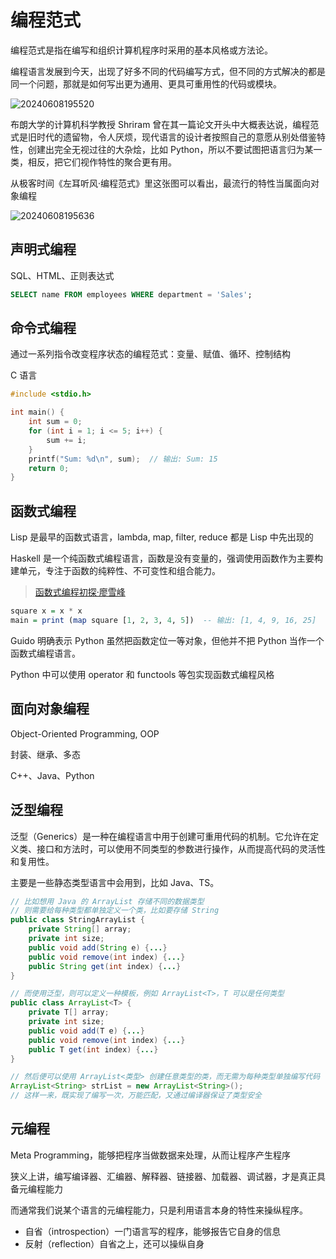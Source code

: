 # 编程范式

编程范式是指在编写和组织计算机程序时采用的基本风格或方法论。

编程语言发展到今天，出现了好多不同的代码编写方式，但不同的方式解决的都是同一个问题，那就是如何写出更为通用、更具可重用性的代码或模块。

![20240608195520](https://image.zuoright.com/20240608195520.png)

布朗大学的计算机科学教授 Shriram 曾在其一篇论文开头中大概表达说，编程范式是旧时代的遗留物，令人厌烦，现代语言的设计者按照自己的意愿从别处借鉴特性，创建出完全无视过往的大杂烩，比如 Python，所以不要试图把语言归为某一类，相反，把它们视作特性的聚合更有用。

从极客时间《左耳听风·编程范式》里这张图可以看出，最流行的特性当属面向对象编程

![20240608195636](https://image.zuoright.com/20240608195636.png)

## 声明式编程

SQL、HTML、正则表达式

```sql
SELECT name FROM employees WHERE department = 'Sales';
```

## 命令式编程

通过一系列指令改变程序状态的编程范式：变量、赋值、循环、控制结构

C 语言

```c
#include <stdio.h>

int main() {
    int sum = 0;
    for (int i = 1; i <= 5; i++) {
        sum += i;
    }
    printf("Sum: %d\n", sum);  // 输出: Sum: 15
    return 0;
}
```

## 函数式编程

Lisp 是最早的函数式语言，lambda, map, filter, reduce 都是 Lisp 中先出现的

Haskell 是一个纯函数式编程语言，函数是没有变量的，强调使用函数作为主要构建单元，专注于函数的纯粹性、不可变性和组合能力。

> [函数式编程初探·廖雪峰](http://www.ruanyifeng.com/blog/2012/04/functional_programming.html)


```haskell
square x = x * x
main = print (map square [1, 2, 3, 4, 5])  -- 输出: [1, 4, 9, 16, 25]
```

Guido 明确表示 Python 虽然把函数定位一等对象，但他并不把 Python 当作一个函数式编程语言。

Python 中可以使用 operator 和 functools 等包实现函数式编程风格

## 面向对象编程

Object-Oriented Programming, OOP

封装、继承、多态

C++、Java、Python

## 泛型编程

泛型（Generics）是一种在编程语言中用于创建可重用代码的机制。它允许在定义类、接口和方法时，可以使用不同类型的参数进行操作，从而提高代码的灵活性和复用性。

主要是一些静态类型语言中会用到，比如 Java、TS。

```java
// 比如想用 Java 的 ArrayList 存储不同的数据类型
// 则需要给每种类型都单独定义一个类，比如要存储 String
public class StringArrayList {
    private String[] array;
    private int size;
    public void add(String e) {...}
    public void remove(int index) {...}
    public String get(int index) {...}
}

// 而使用泛型，则可以定义一种模板，例如 ArrayList<T>，T 可以是任何类型
public class ArrayList<T> {
    private T[] array;
    private int size;
    public void add(T e) {...}
    public void remove(int index) {...}
    public T get(int index) {...}
}

// 然后便可以使用 ArrayList<类型> 创建任意类型的类，而无需为每种类型单独编写代码
ArrayList<String> strList = new ArrayList<String>();
// 这样一来，既实现了编写一次，万能匹配，又通过编译器保证了类型安全
```

## 元编程

Meta Programming，能够把程序当做数据来处理，从而让程序产生程序

狭义上讲，编写编译器、汇编器、解释器、链接器、加载器、调试器，才是真正具备元编程能力

而通常我们说某个语言的元编程能力，只是利用语言本身的特性来操纵程序。

- 自省（introspection）一门语言写的程序，能够报告它自身的信息
- 反射（reflection）自省之上，还可以操纵自身
